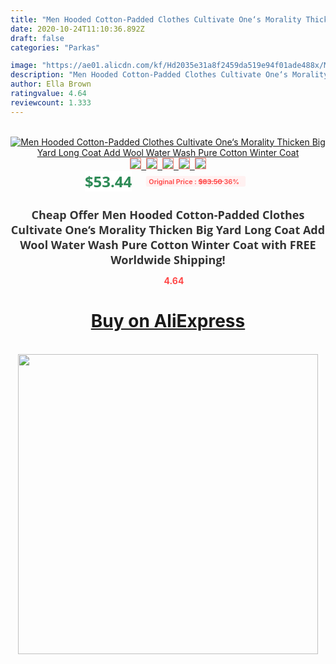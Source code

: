 ```yaml
---
title: "Men Hooded Cotton-Padded Clothes Cultivate One‘s Morality Thicken Big Yard Long Coat Add Wool Water Wash Pure Cotton Winter Coat"
date: 2020-10-24T11:10:36.892Z
draft: false
categories: "Parkas"

image: "https://ae01.alicdn.com/kf/Hd2035e31a8f2459da519e94f01ade488x/Men-Hooded-Cotton-Padded-Clothes-Cultivate-One-s-Morality-Thicken-Big-Yard-Long-Coat-Add-Wool.jpg"
description: "Men Hooded Cotton-Padded Clothes Cultivate One‘s Morality Thicken Big Yard Long Coat Add Wool Water Wash Pure Cotton Winter Coat"
author: Ella Brown
ratingvalue: 4.64
reviewcount: 1.333
---
```

<br>
<div style="text-align: center;">
<a href="https://s.click.aliexpress.com/e/_AFKT5j" target="_blank" rel="nofollow noopener noreferrer"><img alt="Men Hooded Cotton-Padded Clothes Cultivate One‘s Morality Thicken Big Yard Long Coat Add Wool Water Wash Pure Cotton Winter Coat" class="magnifier-image" src="https://ae01.alicdn.com/kf/Hd2035e31a8f2459da519e94f01ade488x/Men-Hooded-Cotton-Padded-Clothes-Cultivate-One-s-Morality-Thicken-Big-Yard-Long-Coat-Add-Wool.jpg_640x640.jpg">
<br>
<img style="border:1px solid salmon" src="https://ae01.alicdn.com/kf/Hd2035e31a8f2459da519e94f01ade488x/Men-Hooded-Cotton-Padded-Clothes-Cultivate-One-s-Morality-Thicken-Big-Yard-Long-Coat-Add-Wool.jpg_120x120.jpg">&nbsp;&nbsp;<img style="border:1px solid salmon" src="https://ae01.alicdn.com/kf/Hbdbfaed41d3246e49717a1d22bacb6d9E/Men-Hooded-Cotton-Padded-Clothes-Cultivate-One-s-Morality-Thicken-Big-Yard-Long-Coat-Add-Wool.jpg_120x120.jpg">&nbsp;&nbsp;<img style="border:1px solid salmon" src="https://ae01.alicdn.com/kf/H5449858a6b4e4995a0cd5c8dc64a4734P/Men-Hooded-Cotton-Padded-Clothes-Cultivate-One-s-Morality-Thicken-Big-Yard-Long-Coat-Add-Wool.jpg_120x120.jpg">&nbsp;&nbsp;<img style="border:1px solid salmon" src="https://ae01.alicdn.com/kf/H7f9f8103a2664ccaa8c974e6dca89e65J/Men-Hooded-Cotton-Padded-Clothes-Cultivate-One-s-Morality-Thicken-Big-Yard-Long-Coat-Add-Wool.jpg_120x120.jpg">&nbsp;&nbsp;<img style="border:1px solid salmon" src="https://ae01.alicdn.com/kf/H3595ad57219b431fbbc6b1f117bf98fbS/Men-Hooded-Cotton-Padded-Clothes-Cultivate-One-s-Morality-Thicken-Big-Yard-Long-Coat-Add-Wool.jpg_120x120.jpg"></a></div><br0>
<div style="text-align: center;"><span style="background-color: white; border: 0px; box-sizing: border-box; color: seagreen; display: inline-block; font-family: &quot;open sans&quot; , &quot;arial&quot; , &quot;helvetica&quot; , sans-serif , &quot;heiti&quot;; font-size: 24px; font-stretch: inherit; font-weight: 700; line-height: inherit; margin: 0px 10px 0px 0px; padding: 0px; vertical-align: middle;">$53.44 </span>
<span style="background: rgb(255 , 241 , 241); border-radius: 3px; border: 0px; box-sizing: border-box; color: #ff4747; display: inline-block; font-family: inherit; font-size: 12px; font-stretch: inherit; font-style: inherit; font-variant: inherit; font-weight: 600; line-height: inherit; margin: 0px; padding: 2px 5px; transform: scale(0.9); vertical-align: middle;">Original Price : <b style="text-decoration: line-through;">$83.50 </b> 36%&nbsp;&nbsp;</span></div>
<h1 style="color: #333333; display: inline-block; font-family: &quot;open sans&quot; , &quot;arial&quot; , &quot;helvetica&quot; , sans-serif , &quot;heiti&quot;; font-size: 18px; font-stretch: inherit; font-weight: 700; text-align: center;">Cheap Offer Men Hooded Cotton-Padded Clothes Cultivate One‘s Morality Thicken Big Yard Long Coat Add Wool Water Wash Pure Cotton Winter Coat with FREE Worldwide Shipping!</h1>
<div style="color: #ff4747; text-align: center;">
<img src="https://4.bp.blogspot.com/-M0ZcTcb-5uY/XleCXlxnR4I/AAAAAAAAAEc/OrjgMkXV1oMQFaCRZj5HQwOCBcu3w1FegCPcBGAYYCw/s1600/star.png" style="height: 15px;">&nbsp;<b>4.64</b></div>
<div class="button_cont" align="center"><a class="buynow_a" href="https://s.click.aliexpress.com/e/_AFKT5j" target="_blank" rel="nofollow noopener noreferrer"><H1>Buy on AliExpress</H1></a></div><br>
<div class="separator" style="clear: both; text-align: center;">
<img src="https://lh3.googleusercontent.com/-pTy5HemUv9M/XlePHvY0dAI/AAAAAAAAAE4/0nX5iRUoIWY8eMW9Dpxeirr157OZliDIgCLcBGAsYHQ/s1600/badge.gif" width="480">
</div>
